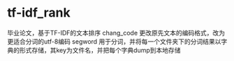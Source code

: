 # tf-idf_rank
毕业论文，基于TF-IDF的文本排序
chang_code 更改原先文本的编码格式，改为更适合分词的utf-8编码
segword 用于分词，并将每一个文件夹下的分词结果以字典的形式存储，其key为文件名，并把每个字典dump到本地存储
